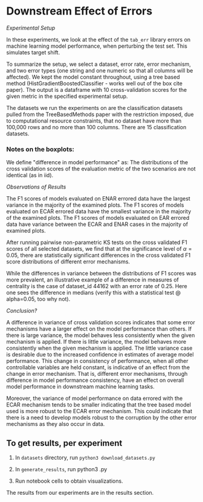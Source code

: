 # Downstream Effect of Errors

*Experimental Setup*

In these experiments, we look at the effect of the `tab_err` library errors on machine learning model performance, when perturbing the test set. This simulates target shift.

To summarize the setup, we select a dataset, error rate, error mechanism, and two error types (one string and one numeric so that all columns will be affected). We kept the model constant throughout, using a tree based method (HistGradientBoostedClassifier - works well out of the box cite paper). The output is a dataframe with 10 cross-validation scores for the given metric in the specified experimental setup.

The datasets we run the experiments on are the classification datasets pulled from the TreeBasedMethods paper with the restriction imposed, due to computational resource constraints, that no dataset have more than 100,000 rows and no more than 100 columns. There are 15 classification datasets.


### Notes on the boxplots:

We define "difference in model performance" as: The distributions of the cross validation scores of the evaluation metric of the two scenarios are not identical (as in iid).


*Observations of Results*

The F1 scores of models evaluated on ENAR errored data have the largest variance in the majority of the examined plots. 
The F1 scores of models evaluated on ECAR errored data have the smallest variance in the majority of the examined plots. 
The F1 scores of models evaluated on EAR errored data have variance between the ECAR and ENAR cases in the majority of examined plots.

After running pairwise non-parametric KS tests on the cross validated F1 scores of all selected datasets, we find that at the significance level of $\alpha = 0.05$, there are statistically significant differences in the cross validated F1 score distributions of different error mechanisms.

While the differences in variance between the distributions of F1 scores was more prevalent, an illustrative example of a difference in measures of centrality is the case of dataset_id 44162 with an error rate of 0.25. Here one sees the difference in medians (verify this with a statistical test @ alpha=0.05, too why not).



*Conclusion?*

A difference in variance of cross validation scores indicates that some error mechanisms have a larger effect on the model performance than others. If there is large variance, the model behaves less consistently when the given mechanism is applied. If there is little variance, the model behaves more consistently when the given mechanism is applied. The little variance case is desirable due to the increased confidence in estimates of average model performance. This change in consistency of performance, when all other controllable variables are held constant, is indicative of an effect from the change in error mechanism. That is, different error mechanisms, through difference in model performance consistency, have an effect on overall model performance in downstream machine learning tasks.

Moreover, the variance of model performance on data errored with the ECAR mechanism tends to be smaller indicating that the tree based model used is more robust to the ECAR error mechanism. This could indicate that there is a need to develop models robust to the corruption by the other error mechanisms as they also occur in data.

## To get results, per experiment

1. In `datasets` directory, run `python3 download_datasets.py`

2. In `generate_results`, run python3 <experiment-name>.py

3. Run notebook cells to obtain visualizations.

The results from our experiments are in the results section. 

